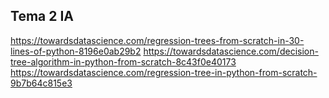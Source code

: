 ## Tema 2 IA

https://towardsdatascience.com/regression-trees-from-scratch-in-30-lines-of-python-8196e0ab29b2
https://towardsdatascience.com/decision-tree-algorithm-in-python-from-scratch-8c43f0e40173
https://towardsdatascience.com/regression-tree-in-python-from-scratch-9b7b64c815e3
